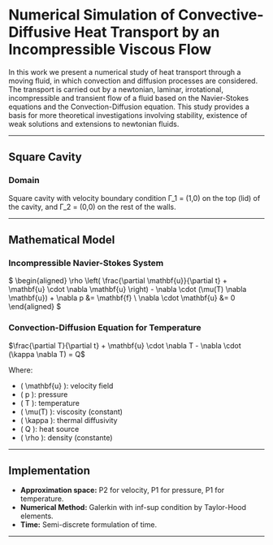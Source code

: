 # Numerical Simulation of Convective-Diffusive Heat Transport by an Incompressible Viscous Flow

In this work we present a numerical study of heat transport through a moving fluid, in which convection and diffusion processes are considered. The transport is carried out by a newtonian, laminar, irrotational, incompressible and transient flow of a fluid based on the Navier-Stokes equations and the Convection-Diffusion equation. This study provides a basis for more theoretical investigations involving stability, existence of weak solutions and extensions to newtonian fluids.

---

## Square Cavity
### Domain
Square cavity with velocity boundary condition Γ_1 = (1,0) on the top (lid) of the cavity, and Γ_2 = (0,0) on the rest of the walls.

---

## Mathematical Model
### Incompressible Navier-Stokes System
$
\begin{aligned}
\rho \left( \frac{\partial \mathbf{u}}{\partial t} + \mathbf{u} \cdot \nabla \mathbf{u} \right) - \nabla \cdot (\mu(T) \nabla \mathbf{u}) + \nabla p &= \mathbf{f} \\
\nabla \cdot \mathbf{u} &= 0
\end{aligned}
$

### Convection-Diffusion Equation for Temperature
$\frac{\partial T}{\partial t} + \mathbf{u} \cdot \nabla T - \nabla \cdot (\kappa \nabla T) = Q$

Where:
- \( \mathbf{u} \): velocity field
- \( p \): pressure
- \( T \): temperature
- \( \mu(T) \): viscosity (constant)
- \( \kappa \): thermal diffusivity
- \( Q \): heat source
- \( \rho \): density (constante)

---

## Implementation
- **Approximation space:** P2 for velocity, P1 for pressure, P1 for temperature.
- **Numerical Method:** Galerkin with inf-sup condition by Taylor-Hood elements.
- **Time:** Semi-discrete formulation of time.

---
